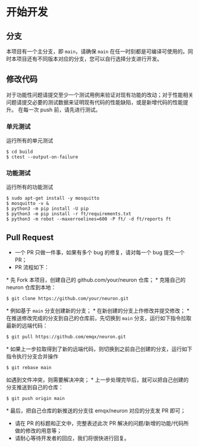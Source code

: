 # 开始开发

## 分支

本项目有一个主分支，即 ```main```，请确保 ```main``` 在任一时刻都是可编译可使用的。同时本项目还有不同版本对应的分支，您可以自行选择分支进行开发。

## 修改代码

对于功能性问题请提交至少一个测试用例来验证对现有功能的改动；对于性能相关问题请提交必要的测试数据来证明现有代码的性能缺陷，或是新增代码的性能提升。
在每一次 push 前，请先进行测试。

### 单元测试

运行所有的单元测试

```shell
$ cd build
$ ctest --output-on-failure
```

### 功能测试

运行所有的功能测试

```shell
$ sudo apt-get install -y mosquitto
$ mosquitto -v &
$ python3 -m pip install -U pip
$ python3 -m pip install -r ft/requirements.txt
$ python3 -m robot --maxerroelines=600 -P ft/ -d ft/reports ft
```

## Pull Request

* 一个 PR 只做一件事，如果有多个 bug 的修复，请对每一个 bug 提交一个 PR；
* PR 流程如下：

\* 先 Fork 本项目，创建自己的 github.com/your/neuron 仓库；
\* 克隆自己的 neuron 仓库到本地：
```bash
$ git clone https://github.com/your/neuron.git
```
\* 例如基于 ```main``` 分支创建新的分支；
\* 在新创建的分支上作修改并提交修改；
\* 在推送修改完成的分支到自己的仓库前，先切换到 ```main``` 分支，运行如下指令拉取最新的远端代码：
```bash
$ git pull https://github.com/emqx/neuron.git
```
\* 如果上一步拉取得到了新的远端代码，则切换到之前自己创建的分支，运行如下指令执行分支合并操作
```bash
$ git rebase main
```
如遇到文件冲突，则需要解决冲突；
\* 上一步处理完毕后，就可以把自己创建的分支推送到自己的仓库：
```bash
$ git push origin main
```
\* 最后，把自己仓库的新推送的分支往 emqx/neuron 对应的分支发 PR 即可；

* 请在 PR 的标题和正文中，完整表述此次 PR 解决的问题/新增的功能/代码所做的修改的用意等；
* 请耐心等待开发者的回应，我们将很快进行回复。